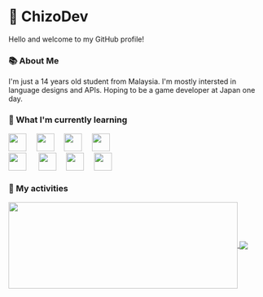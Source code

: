 # 👋 ChizoDev
Hello and welcome to my GitHub profile!

### 📚 About Me
I'm just a 14 years old student from Malaysia. I'm mostly intersted in language designs and APIs. Hoping to be a game developer at Japan one day.

### 🧠 What I'm currently learning
<img src="https://cdn.jsdelivr.net/gh/devicons/devicon@latest/icons/javascript/javascript-original.svg" width="35px">&nbsp;&nbsp;&nbsp;&nbsp;
<img src="https://cdn.jsdelivr.net/gh/devicons/devicon@latest/icons/html5/html5-plain.svg" width="35px">&nbsp;&nbsp;&nbsp;&nbsp;
<img src="https://cdn.jsdelivr.net/gh/devicons/devicon@latest/icons/css3/css3-plain.svg" width="35px">&nbsp;&nbsp;&nbsp;&nbsp;
<img src="https://cdn.jsdelivr.net/gh/devicons/devicon@latest/icons/python/python-original.svg" width="35px">&nbsp;&nbsp;&nbsp;&nbsp;\
<img src="https://cdn.jsdelivr.net/gh/devicons/devicon@latest/icons/nodejs/nodejs-original.svg" width="35px">&nbsp;&nbsp;&nbsp;&nbsp;&nbsp;
<img src="https://cdn.jsdelivr.net/gh/devicons/devicon@latest/icons/cplusplus/cplusplus-original.svg" width="35px">&nbsp;&nbsp;&nbsp;&nbsp;
<img src="https://cdn.jsdelivr.net/gh/devicons/devicon@latest/icons/rust/rust-plain.svg" width="35px">&nbsp;&nbsp;&nbsp;&nbsp;
<img src="https://cdn.jsdelivr.net/gh/devicons/devicon@latest/icons/typescript/typescript-plain.svg" width="35px">&nbsp;&nbsp;&nbsp;&nbsp;

### 🏁 My activities
<a href="https://github.com/ChizoDev/">
  <img width=450 height=170 align="center" src="https://github-readme-stats.vercel.app/api?username=ChizoDev&theme=dark&show_icons=true&bg_color=0D1117&hide_border=true" />
</a>
<a href="https://github.com/ChizoDev/">
  <img align="center" src="https://github-readme-stats.vercel.app/api/top-langs/?username=ChizoDev&theme=dark&layout=compact&bg_color=0D1117&hide_border=true" />
</a>
